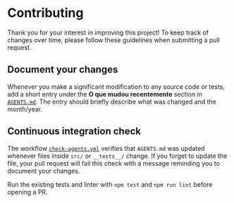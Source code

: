 # Contributing

Thank you for your interest in improving this project! To keep track of changes over time, please follow these guidelines when submitting a pull request.

## Document your changes

Whenever you make a significant modification to any source code or tests, add a short entry under the **O que mudou recentemente** section in [`AGENTS.md`](AGENTS.md). The entry should briefly describe what was changed and the month/year.

## Continuous integration check

The workflow [`check-agents.yml`](.github/workflows/check-agents.yml) verifies that `AGENTS.md` was updated whenever files inside `src/` or `__tests__/` change. If you forget to update the file, your pull request will fail this check with a message reminding you to document your changes.

Run the existing tests and linter with `npm test` and `npm run lint` before opening a PR.

